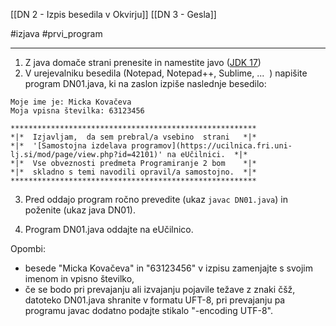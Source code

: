[[DN 2 - Izpis besedila v Okvirju]]
[[DN 3 - Gesla]]

#izjava #prvi_program

---

1. Z java domače strani prenesite in namestite javo ([JDK 17](https://www.oracle.com/java/technologies/javase/jdk17-archive-downloads.html))
2. V urejevalniku besedila (Notepad, Notepad++, Sublime, ...  ) napišite program DN01.java, ki na zaslon izpiše naslednje besedilo:


```
Moje ime je: Micka Kovačeva  
Moja vpisna številka: 63123456  

*******************************************************  
*|*  Izjavljam,  da sem prebral/a vsebino  strani   *|*      
*|*  '[Samostojna izdelava programov](https://ucilnica.fri.uni-lj.si/mod/page/view.php?id=42101)' na eUčilnici.  *|*  
*|*  Vse obveznosti predmeta Programiranje 2 bom    *|*  
*|*  skladno s temi navodili opravil/a samostojno.  *|*  
*******************************************************  

```

3. Pred oddajo program ročno prevedite (ukaz `javac DN01.java`) in poženite (ukaz java DN01).

4. Program DN01.java oddajte na eUčilnico.

Opombi:

- besede "Micka Kovačeva" in "63123456" v izpisu zamenjajte s svojim imenom in vpisno številko,
- če se bodo pri prevajanju ali izvajanju pojavile težave z znaki čšž, datoteko DN01.java shranite v formatu UFT-8, pri prevajanju pa programu javac dodatno podajte stikalo "-encoding UTF-8".